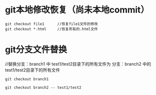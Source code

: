 # git本地修改恢复（尚未本地commit）
```git
git checkout file1      //恢复file1文件的修改
git checkout *.html     //恢复所有的.html文件

```


# git分支文件替换

//替换分支：branch1 中 test1/test2目录下的所有文件为 分支：branch2 中的test1/test2目录下的所有文件
```git
git checkout branch1

git checkout branch2 -- test1/test2
```